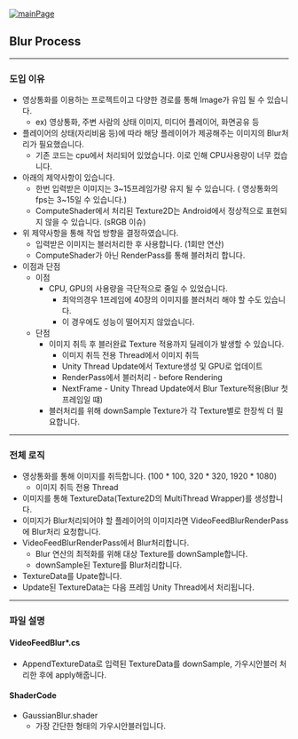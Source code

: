 [![mainPage](https://img.shields.io/badge/Main%20Page-blue)](../../README.md)
## Blur Process
---
### 도입 이유
- 영상통화를 이용하는 프로젝트이고 다양한 경로를 통해 Image가 유입 될 수 있습니다.
    - ex) 영상통화, 주변 사람의 상태 이미지, 미디어 플레이어, 화면공유 등
- 플레이어의 상태(자리비움 등)에 따라 해당 플레이어가 제공해주는 이미지의 Blur처리가 필요했습니다.
    - 기존 코드는 cpu에서 처리되어 있었습니다. 이로 인해 CPU사용량이 너무 컸습니다.
- 아래의 제약사항이 있습니다.
    - 한번 입력받은 이미지는  3~15프레임가량 유지 될 수 있습니다. ( 영상통화의 fps는 3~15일 수 있습니다.)
    - ComputeShader에서 처리된 Texture2D는 Android에서 정상적으로 표현되지 않을 수 있습니다. (sRGB 이슈)
- 위 제약사항을 통해 작업 방향을 결정하였습니다.
    - 입력받은 이미지는 블러처리한 후 사용합니다. (1회만 연산)
    - ComputeShader가 아닌 RenderPass를 통해 블러처리 합니다.
- 이점과 단점
    - 이점
        - CPU, GPU의 사용량을 극단적으로 줄일 수 있었습니다.
            - 최악의경우 1프레임에  40장의 이미지를 블러처리 해야 할 수도 있습니다.
            - 이 경우에도 성능이 떨어지지 않았습니다.
    - 단점
        - 이미지 취득 후 블러완료 Texture 적용까지 딜레이가 발생할 수 있습니다.
            - 이미지 취득 전용 Thread에서 이미지 취득
            - Unity Thread Update에서 Texture생성 및 GPU로 업데이트
            - RenderPass에서 블러처리 - before Rendering
            - NextFrame - Unity Thread Update에서 Blur Texture적용(Blur 첫 프레임일 떄)
        - 블러처리를 위해 downSample Texture가 각 Texture별로 한장씩 더 필요합니다.
---
### 전체 로직
- 영상통화를 통해 이미지를 취득합니다. (100 * 100, 320 * 320, 1920 * 1080)
    - 이미지 취득 전용 Thread
- 이미지를 통해 TextureData(Texture2D의 MultiThread Wrapper)를 생성합니다.
- 이미지가 Blur처리되어야 할 플레이어의 이미지라면 VideoFeedBlurRenderPass에 Blur처리 요청합니다.
- VideoFeedBlurRenderPass에서 Blur처리합니다.
    - Blur 연산의 최적화를 위해 대상 Texture를 downSample합니다.
    - downSample된 Texture를 Blur처리합니다.
- TextureData를 Upate합니다.
- Update된 TextureData는 다음 프레임 Unity Thread에서 처리됩니다.
---
### 파일 설명
#### VideoFeedBlur*.cs
- AppendTextureData로 입력된 TextureData를 downSample, 가우시안블러 처리한 후에 apply해줍니다.
#### ShaderCode
- GaussianBlur.shader
    - 가장 간단한 형태의 가우시안블러입니다.